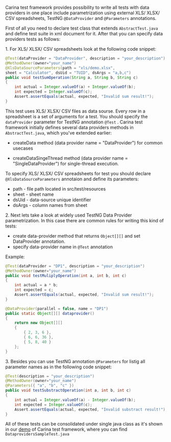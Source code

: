 Carina test framework provides possibility to write all tests with data providers in one place include parametrization using external XLS/ XLSX/ CSV spreadsheets, TestNG `@DataProvider` and `@Parameters` annotations.

First of all you need to declare test class that extends `AbstractTest.java` and define test suite in xml document for it.
After that you can specify data providers tests as follows:

1\. For XLS/ XLSX/ CSV spreadsheets look at the following code snippet:

```java
@Test(dataProvider = "DataProvider", description = "your_description")
@MethodOwner(owner="your_name")
@XlsDataSourceParameters(path = "xls/demo.xlsx", 
sheet = "Calculator", dsUid = "TUID", dsArgs = "a,b,c")
public void testSumOperation(String a, String b, String c)
{
    int actual = Integer.valueOf(a) + Integer.valueOf(b);
    int expected = Integer.valueOf(c);
    Assert.assertEquals(actual, expected, "Invalid sum result!");
}
```

This test uses XLS/ XLSX/ CSV files as data sourse. Every row in a spreadsheet is a set of arguments for a test. You should specify the `dataProvider` parameter for TestNG annotation `@Test` . Carina test framework initially defines several data providers methods in `AbstractTest.java`, which you've extended earlier:

* createData method (data provider name = "DataProvider") for common usecases

* createDataSingeThread method (data provider name = "SingleDataProvider") for single-thread execution.

To specify XLS/ XLSX/ CSV spreadsheets for test you should declare `@XlsDataSourceParameters` annotaion and define its parameters:

* path - file path located in src/test/resources
* sheet - sheet name
* dsUid - data-source unique identifier
* dsArgs - column names from sheet


2\. Next lets take a look at widely used TestNG Data Provider parametrization. In this case there are common rules for writing this kind of tests: 

* create data-provider method that returns `Object[][]` and set DataProvider annotation.
* specify data-provider name in `@Test` annotation

Example:

```java
@Test(dataProvider = "DP1", description = "your_description")
@MethodOwner(owner="your_name")
public void testMuliplyOperation(int a, int b, int c)
{
    int actual = a * b;
    int expected = c;
    Assert.assertEquals(actual, expected, "Invalid sum result!");
}

@DataProvider(parallel = false, name = "DP1")
public static Object[][] dataprovider()
{
    return new Object[][]
    {
        { 2, 3, 6 },
        { 6, 6, 36 },
        { 5, 8, 40 } 
    };
}
```

3\. Besides you can use TestNG annotation `@Parameters` for listig all parameter names as in the following code snippet:

```java
@Test(description = "your_description")
@MethodOwner(owner="your_name")
@Parameters({ "a", "b", "c" })
public void testSubstractOperation(int a, int b, int c)
{
    int actual = Integer.valueOf(a) - Integer.valueOf(b);
    int expected = Integer.valueOf(c);
    Assert.assertEquals(actual, expected, "Invalid substract result!");
}
```

All of these tests can be consolidated under single java class as it's shown in our [demo](https://github.com/qaprosoft/carina-demo) of Carina test framework, where you can find `DataprovidersSampleTest.java`
